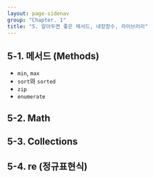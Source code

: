 ```yaml
---
layout: page-sidenav
group: "Chapter. 1"
title: "5. 알아두면 좋은 메서드, 내장함수, 라이브러리"
---
```


## 5-1. 메서드 (Methods)

- `min`, `max`
- `sort`와 `sorted`
- `zip`
- `enumerate`

## 5-2. Math

## 5-3. Collections

## 5-4. re (정규표현식)